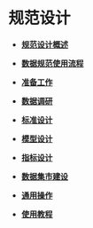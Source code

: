 # 规范设计<a name="dgc_01_0600"></a>

-   **[规范设计概述](规范设计概述.md)**  

-   **[数据规范使用流程](数据规范使用流程.md)**  

-   **[准备工作](准备工作.md)**  

-   **[数据调研](数据调研.md)**  

-   **[标准设计](标准设计.md)**  

-   **[模型设计](模型设计.md)**  

-   **[指标设计](指标设计.md)**  

-   **[数据集市建设](数据集市建设.md)**  

-   **[通用操作](通用操作.md)**  

-   **[使用教程](使用教程-5.md)**  



